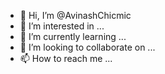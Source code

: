 - 👋 Hi, I’m @AvinashChicmic
- 👀 I’m interested in ...
- 🌱 I’m currently learning ...
- 💞️ I’m looking to collaborate on ...
- 📫 How to reach me ...

<!---
AvinashChicmic/AvinashChicmic is a ✨ special ✨ repository because its `README.md` (this file) appears on your GitHub profile.
You can click the Preview link to take a look at your changes.
--->
